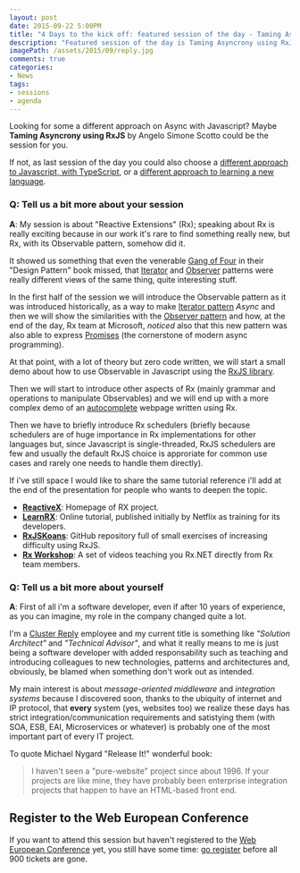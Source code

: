 ```yaml
---
layout: post
date: 2015-09-22 5:00PM
title: "4 Days to the kick off: featured session of the day - Taming Asyncrony using RxJS by Angelo Simone Scotto"
description: "Featured session of the day is Taming Asyncrony using RxJS by Angelo Simone Scotto"
imagePath: /assets/2015/09/reply.jpg
comments: true
categories:
- News
tags:
- sessions
- agenda
---
```


Looking for some a different approach on Async with Javascript? Maybe **Taming Asyncrony using RxJS** by Angelo Simone Scotto could be the session for you.

If not, as last session of the day you could also choose a [different approach to Javascript, with TypeScript](http://blog.webnextconf.eu/2015/09/16/10-days-to-the-conference-typescript-giorgetti/), or a [different approach to learning a new language](http://blog.webnextconf.eu/2015/09/21/05-days-to-the-conference-codecooking-rui/).

### Q: Tell us a bit more about your session
**A**: My session is about "Reactive Extensions" (Rx); speaking about Rx is really exciting because in our work it's rare to find something really new, but Rx, with its Observable pattern, somehow did it.

It showed us something that even the venerable [Gang of Four](http://c2.com/cgi/wiki?GangOfFour) in their "Design Pattern" book missed, that [Iterator](https://en.wikipedia.org/wiki/Iterator_pattern) and [Observer](https://en.wikipedia.org/wiki/Observer_pattern) patterns were really different views of the same thing, quite interesting stuff.

In the first half of the session we will introduce the Observable pattern as it was introduced historically, as a way to make [Iterator pattern](https://en.wikipedia.org/wiki/Iterator_pattern) *Async* and then we will show the similarities with the [Observer pattern](https://en.wikipedia.org/wiki/Observer_pattern) and how, at the end of the day, Rx team at Microsoft, *noticed* also that this new pattern was also able to express [Promises](https://en.wikipedia.org/wiki/Futures_and_promises) (the cornerstone of modern async programming).

At that point, with a lot of theory but zero code written, we will start a small demo about how to use Observable in Javascript using the [RxJS library](https://github.com/Reactive-Extensions/RxJS).

Then we will start to introduce other aspects of Rx (mainly grammar and operations to manipulate Observables) and we will end up with a more complex demo of an [autocomplete](https://en.wikipedia.org/wiki/Autocomplete) webpage written using Rx.

Then we have to briefly introduce Rx schedulers (briefly because schedulers are of huge importance in Rx implementations for other languages but, since Javascript is single-threaded, RxJS schedulers are few and usually the default RxJS choice is approriate for common use cases and rarely one needs to handle them directly).

If i've still space I would like to share the same tutorial reference i'll add at the end of the presentation for people who wants to deepen the topic.

 * **[ReactiveX](http://reactivex.io/)**: Homepage of RX project.
 * **[LearnRX](http://reactivex.io/learnrx/)**: Online tutorial, published initially by Netflix as training for its developers.
 * **[RxJSKoans](https://github.com/Reactive-Extensions/RxJSKoans)**: GitHub repository full of small exercises of increasing difficulty using RxJS.
 * **[Rx Workshop](https://channel9.msdn.com/Series/Rx-Workshop)**: A set of videos teaching you Rx.NET directly from Rx team members.


### Q: Tell us a bit more about yourself
**A**: First of all i'm a software developer, even if after 10 years of experience, as you can imagine, my role in the company changed quite a lot.

I'm a [Cluster Reply](http://www.reply.eu/en/) employee and my current title is something like *"Solution Architect"* and *"Technical Advisor"*, and what it really means to me is just being a software developer with added responsability such as teaching and introducing colleagues to new technologies, patterns and architectures and, obviously, be blamed when something don't work out as intended.

My main interest is about *message-oriented middleware* and *integration systems* because I discovered soon, thanks to the ubiquity of internet and IP protocol, that **every** system (yes, websites too) we realize these days has strict integration/communication requirements and satistying them (with SOA, ESB, EAI, Microservices or whatever) is probably one of the most important part of every IT project.

To quote Michael Nygard "Release It!" wonderful book:

> I haven't seen a "pure-website" project since about 1996.
> If your projects are like mine, they have probably been
> enterprise integration projects that happen to have an HTML-based front end.


## Register to the Web European Conference
If you want to attend this session but haven't registered to the [Web European Conference](http://webnextconf.eu/) yet, you still have some time: [go register](http://webnextconf.eventbrite.com/) before all 900 tickets are gone.
